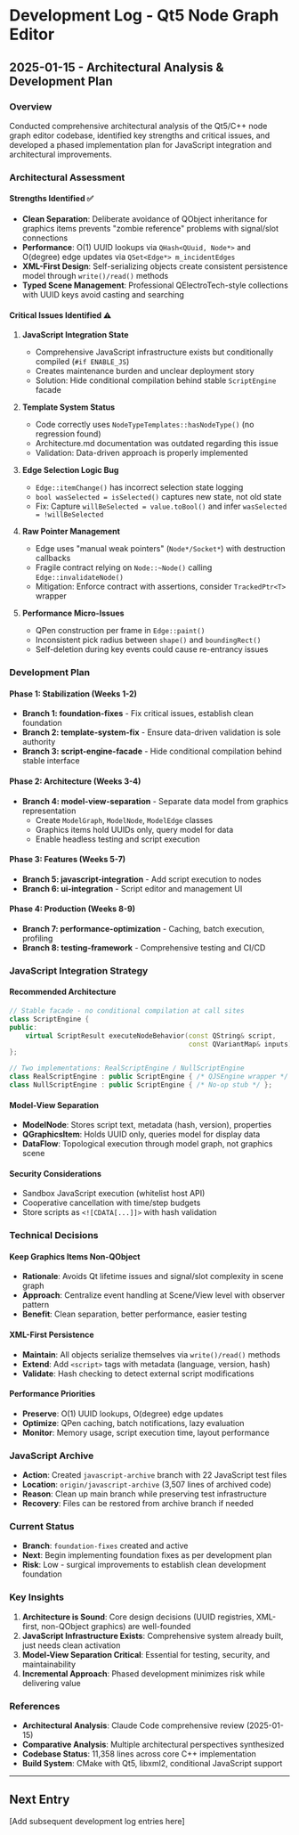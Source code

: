 # Development Log - Qt5 Node Graph Editor

## 2025-01-15 - Architectural Analysis & Development Plan

### Overview
Conducted comprehensive architectural analysis of the Qt5/C++ node graph editor codebase, identified key strengths and critical issues, and developed a phased implementation plan for JavaScript integration and architectural improvements.

### Architectural Assessment

#### Strengths Identified ✅
- **Clean Separation**: Deliberate avoidance of QObject inheritance for graphics items prevents "zombie reference" problems with signal/slot connections
- **Performance**: O(1) UUID lookups via `QHash<QUuid, Node*>` and O(degree) edge updates via `QSet<Edge*> m_incidentEdges`
- **XML-First Design**: Self-serializing objects create consistent persistence model through `write()/read()` methods
- **Typed Scene Management**: Professional QElectroTech-style collections with UUID keys avoid casting and searching

#### Critical Issues Identified ⚠️

1. **JavaScript Integration State**
   - Comprehensive JavaScript infrastructure exists but conditionally compiled (`#if ENABLE_JS`)
   - Creates maintenance burden and unclear deployment story
   - Solution: Hide conditional compilation behind stable `ScriptEngine` facade

2. **Template System Status** 
   - Code correctly uses `NodeTypeTemplates::hasNodeType()` (no regression found)
   - Architecture.md documentation was outdated regarding this issue
   - Validation: Data-driven approach is properly implemented

3. **Edge Selection Logic Bug**
   - `Edge::itemChange()` has incorrect selection state logging
   - `bool wasSelected = isSelected()` captures new state, not old state
   - Fix: Capture `willBeSelected = value.toBool()` and infer `wasSelected = !willBeSelected`

4. **Raw Pointer Management**
   - Edge uses "manual weak pointers" (`Node*/Socket*`) with destruction callbacks
   - Fragile contract relying on `Node::~Node()` calling `Edge::invalidateNode()`
   - Mitigation: Enforce contract with assertions, consider `TrackedPtr<T>` wrapper

5. **Performance Micro-Issues**
   - QPen construction per frame in `Edge::paint()`
   - Inconsistent pick radius between `shape()` and `boundingRect()`
   - Self-deletion during key events could cause re-entrancy issues

### Development Plan

#### Phase 1: Stabilization (Weeks 1-2)
- **Branch 1: foundation-fixes** - Fix critical issues, establish clean foundation
- **Branch 2: template-system-fix** - Ensure data-driven validation is sole authority  
- **Branch 3: script-engine-facade** - Hide conditional compilation behind stable interface

#### Phase 2: Architecture (Weeks 3-4)
- **Branch 4: model-view-separation** - Separate data model from graphics representation
  - Create `ModelGraph`, `ModelNode`, `ModelEdge` classes
  - Graphics items hold UUIDs only, query model for data
  - Enable headless testing and script execution

#### Phase 3: Features (Weeks 5-7)
- **Branch 5: javascript-integration** - Add script execution to nodes
- **Branch 6: ui-integration** - Script editor and management UI

#### Phase 4: Production (Weeks 8-9)  
- **Branch 7: performance-optimization** - Caching, batch execution, profiling
- **Branch 8: testing-framework** - Comprehensive testing and CI/CD

### JavaScript Integration Strategy

#### Recommended Architecture
```cpp
// Stable facade - no conditional compilation at call sites
class ScriptEngine {
public:
    virtual ScriptResult executeNodeBehavior(const QString& script, 
                                             const QVariantMap& inputs) = 0;
};

// Two implementations: RealScriptEngine / NullScriptEngine
class RealScriptEngine : public ScriptEngine { /* QJSEngine wrapper */ };
class NullScriptEngine : public ScriptEngine { /* No-op stub */ };
```

#### Model-View Separation
- **ModelNode**: Stores script text, metadata (hash, version), properties
- **QGraphicsItem**: Holds UUID only, queries model for display data
- **DataFlow**: Topological execution through model graph, not graphics scene

#### Security Considerations
- Sandbox JavaScript execution (whitelist host API)
- Cooperative cancellation with time/step budgets
- Store scripts as `<![CDATA[...]]>` with hash validation

### Technical Decisions

#### Keep Graphics Items Non-QObject
- **Rationale**: Avoids Qt lifetime issues and signal/slot complexity in scene graph
- **Approach**: Centralize event handling at Scene/View level with observer pattern
- **Benefit**: Clean separation, better performance, easier testing

#### XML-First Persistence
- **Maintain**: All objects serialize themselves via `write()/read()` methods
- **Extend**: Add `<script>` tags with metadata (language, version, hash)
- **Validate**: Hash checking to detect external script modifications

#### Performance Priorities
- **Preserve**: O(1) UUID lookups, O(degree) edge updates
- **Optimize**: QPen caching, batch notifications, lazy evaluation
- **Monitor**: Memory usage, script execution time, layout performance

### JavaScript Archive
- **Action**: Created `javascript-archive` branch with 22 JavaScript test files
- **Location**: `origin/javascript-archive` (3,507 lines of archived code)
- **Reason**: Clean up main branch while preserving test infrastructure
- **Recovery**: Files can be restored from archive branch if needed

### Current Status
- **Branch**: `foundation-fixes` created and active
- **Next**: Begin implementing foundation fixes as per development plan
- **Risk**: Low - surgical improvements to establish clean development foundation

### Key Insights

1. **Architecture is Sound**: Core design decisions (UUID registries, XML-first, non-QObject graphics) are well-founded
2. **JavaScript Infrastructure Exists**: Comprehensive system already built, just needs clean activation
3. **Model-View Separation Critical**: Essential for testing, security, and maintainability
4. **Incremental Approach**: Phased development minimizes risk while delivering value

### References
- **Architectural Analysis**: Claude Code comprehensive review (2025-01-15)
- **Comparative Analysis**: Multiple architectural perspectives synthesized
- **Codebase Status**: 11,358 lines across core C++ implementation
- **Build System**: CMake with Qt5, libxml2, conditional JavaScript support

---

## Next Entry
[Add subsequent development log entries here]